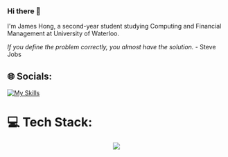 ### Hi there 👋

I'm James Hong, a second-year student studying Computing and Financial Management at University of Waterloo.

*If you define the problem correctly, you almost have the solution.* - Steve Jobs

<!--
**jameshjs/jameshjs** is a ✨ _special_ ✨ repository because its `README.md` (this file) appears on your GitHub profile.

Here are some ideas to get you started:

- 🔭 I’m currently working on ...
- 🌱 I’m currently learning ...
- 👯 I’m looking to collaborate on ...
- 🤔 I’m looking for help with ...
- 💬 Ask me about ...
- 📫 How to reach me: ...
- 😄 Pronouns: ...
- ⚡ Fun fact: ...
-->

## 🌐 Socials:
[![My Skills](https://skillicons.dev/icons?i=linkedin&theme=light)](https://linkedin.com/in/https://www.linkedin.com/in/james-hong-256571204/) 

# 💻 Tech Stack:
<p align="center">
  <a href="https://skillicons.dev">
    <img src="https://skillicons.dev/icons?i=py,cpp,js,tensorflow,sklearn,opencv,nodejs,mysql,html,mongodb,linux,react,flask,fastapi,django,docker,github,c,r,selenium,php,swift,svelte,tailwind,aws,anaconda" />
  </a>
</p>

